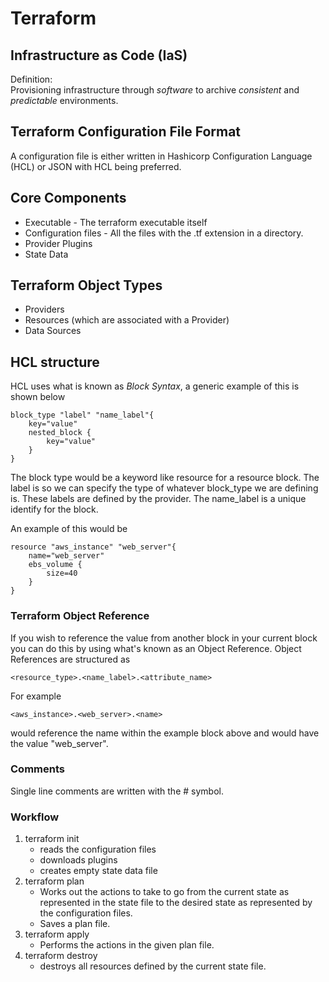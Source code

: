 # Terraform

## Infrastructure as Code (IaS)

Definition:  
Provisioning infrastructure through _software_ to archive _consistent_ and _predictable_ environments.

## Terraform Configuration File Format

A configuration file is either written in Hashicorp Configuration Language (HCL) or JSON with HCL being preferred.

## Core Components

- Executable - The terraform executable itself
- Configuration files - All the files with the .tf extension in a directory.
- Provider Plugins
- State Data

## Terraform Object Types

- Providers
- Resources (which are associated with a Provider)
- Data Sources

## HCL structure

HCL uses what is known as _Block Syntax_, a generic example of this is shown below

``` hcl
block_type "label" "name_label"{
    key="value"
    nested_block {
        key="value"
    }
}
```

The block type would be a keyword like resource for a resource block. The label is so we can specify the type of whatever block_type we are defining is. These labels are defined by the provider. The name_label is a unique identify for the block.

An example of this would be

``` hcl
resource "aws_instance" "web_server"{
    name="web_server"
    ebs_volume {
        size=40
    }
}
```

### Terraform Object Reference

If you wish to reference the value from another block in your current block you can do this by using what's known as an Object Reference. Object References are structured as

``` HCL
<resource_type>.<name_label>.<attribute_name>
```

For example

``` HCL
<aws_instance>.<web_server>.<name>
```

would reference the name within the example block above and would have the value "web_server".

### Comments

Single line comments are written with the # symbol.

### Workflow

1. terraform init
    - reads the configuration files
    - downloads plugins
    - creates empty state data file
2. terraform plan
    - Works out the actions to take to go from the current state as represented in the state file to the desired state as represented by the configuration files.
    - Saves a plan file.
3. terraform apply
    - Performs the actions in the given plan file.
4. terraform destroy
    - destroys all resources defined by the current state file.